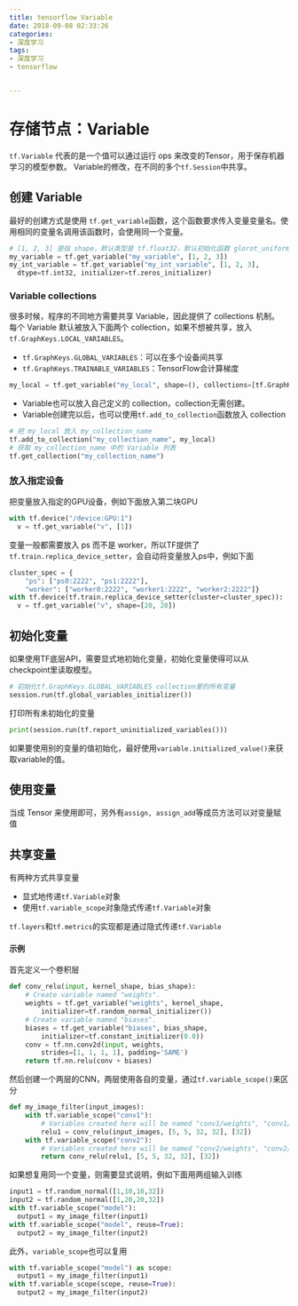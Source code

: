 ```yaml
---
title: tensorflow Variable
date: 2018-09-08 02:33:26
categories:
- 深度学习
tags:
- 深度学习
- tensorflow


---
```


# 存储节点：Variable
`tf.Variable`
代表的是一个值可以通过运行 ops 来改变的Tensor，用于保存机器学习的模型参数。
Variable的修改，在不同的多个`tf.Session`中共享。
## 创建 Variable

最好的创建方式是使用 `tf.get_variable`函数，这个函数要求传入变量变量名。使用相同的变量名调用该函数时，会使用同一个变量。
```python
# [1, 2, 3] 是指 shape，默认类型是 tf.float32，默认初始化函数 glorot_uniform_initializer
my_variable = tf.get_variable("my_variable", [1, 2, 3])
my_int_variable = tf.get_variable("my_int_variable", [1, 2, 3],
  dtype=tf.int32, initializer=tf.zeros_initializer)
```

### Variable collections

很多时候，程序的不同地方需要共享 Variable，因此提供了 collections 机制。
每个 Variable 默认被放入下面两个 collection，如果不想被共享，放入`tf.GraphKeys.LOCAL_VARIABLES`。
- `tf.GraphKeys.GLOBAL_VARIABLES`：可以在多个设备间共享
- `tf.GraphKeys.TRAINABLE_VARIABLES`：TensorFlow会计算梯度
```python
my_local = tf.get_variable("my_local", shape=(), collections=[tf.GraphKeys.LOCAL_VARIABLES])
```
- Variable也可以放入自己定义的 collection，collection无需创建。
- Variable创建完以后，也可以使用`tf.add_to_collection`函数放入 collection
```python
# 把 my_local 放入 my_collection_name
tf.add_to_collection("my_collection_name", my_local)
# 获取 my_collection_name 中的 Variable 列表
tf.get_collection("my_collection_name")
```

### 放入指定设备

把变量放入指定的GPU设备，例如下面放入第二块GPU

```python
with tf.device("/device:GPU:1")
  v = tf.get_variable("v", [1])
```

变量一般都需要放入 ps 而不是 worker，所以TF提供了`tf.train.replica_device_setter`，会自动将变量放入ps中，例如下面

```python
cluster_spec = {
    "ps": ["ps0:2222", "ps1:2222"],
    "worker": ["worker0:2222", "worker1:2222", "worker2:2222"]}
with tf.device(tf.train.replica_device_setter(cluster=cluster_spec)):
  v = tf.get_variable("v", shape=[20, 20])
```

## 初始化变量

如果使用TF底层API，需要显式地初始化变量，初始化变量使得可以从checkpoint里读取模型。

```python
# 初始化tf.GraphKeys.GLOBAL_VARIABLES collection里的所有变量
session.run(tf.global_variables_initializer()) 
```

打印所有未初始化的变量

```python
print(session.run(tf.report_uninitialized_variables()))
```

如果要使用别的变量的值初始化，最好使用`variable.initialized_value()`来获取variable的值。

## 使用变量

当成 Tensor 来使用即可，另外有`assign, assign_add`等成员方法可以对变量赋值

## 共享变量

有两种方式共享变量

- 显式地传递`tf.Variable`对象
- 使用`tf.variable_scope`对象隐式传递`tf.Variable`对象

`tf.layers`和`tf.metrics`的实现都是通过隐式传递`tf.Variable`

#### 示例

首先定义一个卷积层

```python
def conv_relu(input, kernel_shape, bias_shape):
    # Create variable named "weights".
    weights = tf.get_variable("weights", kernel_shape,
        initializer=tf.random_normal_initializer())
    # Create variable named "biases".
    biases = tf.get_variable("biases", bias_shape,
        initializer=tf.constant_initializer(0.0))
    conv = tf.nn.conv2d(input, weights,
        strides=[1, 1, 1, 1], padding='SAME')
    return tf.nn.relu(conv + biases)
```

然后创建一个两层的CNN，两层使用各自的变量，通过`tf.variable_scope()`来区分

```python
def my_image_filter(input_images):
    with tf.variable_scope("conv1"):
        # Variables created here will be named "conv1/weights", "conv1/biases".
        relu1 = conv_relu(input_images, [5, 5, 32, 32], [32])
    with tf.variable_scope("conv2"):
        # Variables created here will be named "conv2/weights", "conv2/biases".
        return conv_relu(relu1, [5, 5, 32, 32], [32])
```

如果想复用同一个变量，则需要显式说明，例如下面用两组输入训练

```python
input1 = tf.random_normal([1,10,10,32])
input2 = tf.random_normal([1,20,20,32])
with tf.variable_scope("model"):
  output1 = my_image_filter(input1)
with tf.variable_scope("model", reuse=True):
  output2 = my_image_filter(input2)
```

此外，`variable_scope`也可以复用

```python
with tf.variable_scope("model") as scope:
  output1 = my_image_filter(input1)
with tf.variable_scope(scope, reuse=True):
  output2 = my_image_filter(input2)
```

